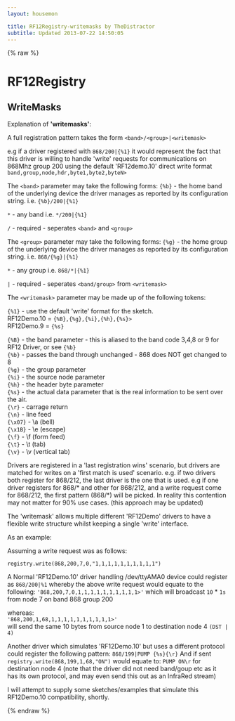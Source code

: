 ```yaml
---
layout: housemon

title: RF12Registry-writemasks by TheDistractor
subtitle: Updated 2013-07-22 14:50:05
---
```


{% raw %}

# RF12Registry 

## WriteMasks

Explanation of **'writemasks'**:


A full registration pattern takes the form `<band>/<group>|<writemask>`

e.g if a driver registered with `868/200|{%1}` it would represent the fact that this driver is willing to handle 'write' requests for communications on 868Mhz group 200 using the default 'RF12demo.10' direct write format `band,group,node,hdr,byte1,byte2,byteN>`


The `<band>` parameter may take the following forms:
`{%b}` - the home band of the underlying device the driver manages as reported by its configuration string. i.e. `{%b}/200|{%1}`  

`*`  - any band i.e. `*/200|{%1}`

`/`  - required - seperates `<band>` and `<group>`  

The `<group>` parameter may take the following forms:
`{%g}` - the home group of the underlying device the driver manages as reported by its configuration string. i.e. `868/{%g}|{%1}`  

`*`  - any group i.e. `868/*|{%1}` 

`|`  - required - seperates `<band/group>` from `<writemask>`

The `<writemask>` parameter may be made up of the following tokens:
 
`{%1}` - use the default 'write' format for the sketch.  
RF12Demo.10 = `{%B},{%g},{%i},{%h},{%s}>`  
RF12Demo.9 = `{%s}`  


`{%B}` - the band parameter - this is aliased to the band code 3,4,8 or 9 for RF12 Driver, or see `{%b}`  
`{%b}` - passes the band through unchanged - 868 does NOT get changed to 8  
`{%g}`   -  the group parameter  
`{%i}`   -  the source node parameter  
`{%h}`   -  the header byte parameter  
`{%s}`   -  the actual data parameter that is the real information to be sent over the air.  
`{\r}`   -  carrage return  
`{\n}`   -  line feed  
`{\x07}` -  \a  (bell)  
`{\x1B}` -  \e  (escape)  
`{\f}`   -  \f  (form feed)  
`{\t}`   -  \t  (tab)  
`{\v}`   -  \v  (vertical tab)  


Drivers are registered in a 'last registration wins' scenario, but drivers are matched
for writes on a 'first match is used' scenario.
e.g. if two drivers both register for 868/212, the last driver is the one that is used.
e.g  if one driver registers for 868/\* and other for 868/212, and a write request
come for 868/212, the first pattern (868/\*) will be picked.
In reality this contention may not matter for 90% use cases.
(this approach may be updated)

The 'writemask' allows multiple different 'RF12Demo' drivers to have a flexible write
structure whilst keeping a single 'write' interface.

As an example:

Assuming a write request was as follows:
  
  `registry.write(868,200,7,0,"1,1,1,1,1,1,1,1,1,1")`

A Normal 'RF12Demo.10' driver handling /dev/ttyAMA0 device could register as `868/200|%1`
whereby the above write request would equate to the following:
`'868,200,7,0,1,1,1,1,1,1,1,1,1,1>'`
which will broadcast `10` * `1s` from node 7 on band 868 group 200  

whereas:  
`'868,200,1,68,1,1,1,1,1,1,1,1,1,1>'`  
will send the same 10 bytes from source node 1 to destination node 4 `(DST | 4)`



Another driver which simulates 'RF12Demo.10' but uses a different protocol
could register the following pattern: `868/199|PUMP {%s}{\r}`
And if sent
  `registry.write(868,199,1,68,"ON")`
would equate to:
`PUMP ON\r` for destination node 4 (note that the driver did not need band/goup etc as it has its own protocol, and may even send this out as an InfraRed stream)

I will attempt to supply some sketches/examples that simulate this RF12Demo.10 compatibility, shortly.

{% endraw %}
